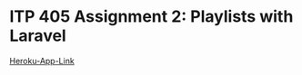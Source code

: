 # ITP 405 Assignment 2: Playlists with Laravel  

[Heroku-App-Link](https://cmkuo-music-app.herokuapp.com/playlists)  

